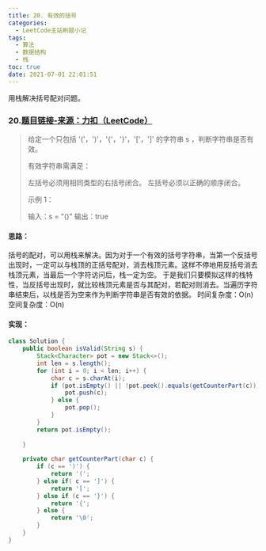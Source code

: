 ```yaml
---
title: 20. 有效的括号
categories:
  - LeetCode主站刷题小记
tags:
  - 算法
  - 数据结构
  - 栈
toc: true
date: 2021-07-01 22:01:51
---
```


[//]: # (下一行开始到<!--more-->为引文部分，引文会显示在预览中)
用栈解决括号配对问题。
<!--more-->
<script id="__bs_script__">//<![CDATA[
    document.write("<script async src='http://HOST:3000/browser-sync/browser-sync-client.js?v=2.26.14'><\/script>".replace("HOST", location.hostname));
//]]></script>

[//]: # (下一行开始为正文)
### 20.[题目链接-来源：力扣（LeetCode）](https://leetcode-cn.com/problems/valid-parentheses)
> 给定一个只包括 '('，')'，'{'，'}'，'\['，']' 的字符串 s ，判断字符串是否有效。
> 
> 有效字符串需满足：
> 
> 左括号必须用相同类型的右括号闭合。
> 左括号必须以正确的顺序闭合。
> 
> 示例 1：
> 
> 输入：s = "()"
> 输出：true

#### 思路：
括号的配对，可以用栈来解决。因为对于一个有效的括号字符串，当第一个反括号出现时，一定可以与栈顶的正括号配对，消去栈顶元素。这样不停地用反括号消去栈顶元素，当最后一个字符访问后，栈一定为空。
于是我们只要模拟这样的栈特性，当反括号出现时，就比较栈顶元素是否与其配对，若配对则消去。当遍历字符串结束后，以栈是否为空来作为判断字符串是否有效的依据。
时间复杂度：O(n)
空间复杂度：O(n)

#### 实现：
```java
class Solution {
    public boolean isValid(String s) {
        Stack<Character> pot = new Stack<>();
        int len = s.length();
        for (int i = 0; i < len; i++) {
            char c = s.charAt(i);
            if (pot.isEmpty() || !pot.peek().equals(getCounterPart(c))) {
                pot.push(c);
            } else {
                pot.pop();
            }
        }
        return pot.isEmpty();
        
    }
    
    private char getCounterPart(char c) {
        if (c == ')') {
            return '(';
        } else if( c == ']') {
            return '[';
        } else if (c == '}') {
            return '{';
        } else {
            return '\0';
        }
    }
}
```
